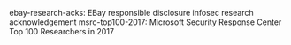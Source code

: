 ebay-research-acks: EBay responsible disclosure infosec research acknowledgement
msrc-top100-2017: Microsoft Security Response Center Top 100 Researchers in 2017
